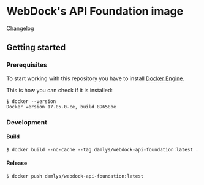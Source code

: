 WebDock's API Foundation image
========================

[Changelog](CHANGELOG.md)

## Getting started

### Prerequisites

To start working with this repository you have to install
[Docker Engine](https://docs.docker.com/engine/).

This is how you can check if it is installed:

```
$ docker --version
Docker version 17.05.0-ce, build 89658be
```

### Development

#### Build

```
$ docker build --no-cache --tag damlys/webdock-api-foundation:latest .
```

#### Release

```
$ docker push damlys/webdock-api-foundation:latest
```
